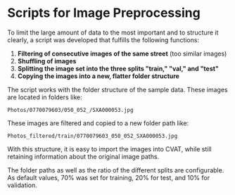 # Scripts for Image Preprocessing

To limit the large amount of data to the most important and to structure it clearly, a script was developed that fulfills the following functions:

1. **Filtering of consecutive images of the same street** (too similar images)
2. **Shuffling of images**
3. **Splitting the image set into the three splits "train," "val," and "test"**
4. **Copying the images into a new, flatter folder structure**

The script works with the folder structure of the sample data. These images are located in folders like:

```
Photos/0770079603/050_052_/SXA000053.jpg
```

These images are filtered and copied to a new folder path like:

```
Photos_filtered/train/0770079603_050_052_SXA000053.jpg
```

With this structure, it is easy to import the images into CVAT, while still retaining information about the original image paths.

The folder paths as well as the ratio of the different splits are configurable.  
As default values, 70% was set for training, 20% for test, and 10% for validation.

